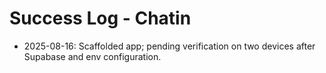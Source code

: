 # Success Log - Chatin

- 2025-08-16: Scaffolded app; pending verification on two devices after Supabase and env configuration.
